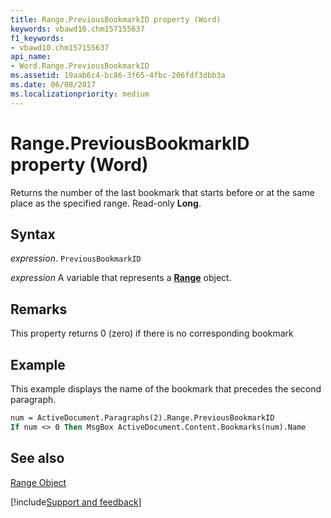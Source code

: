 ```yaml
---
title: Range.PreviousBookmarkID property (Word)
keywords: vbawd10.chm157155637
f1_keywords:
- vbawd10.chm157155637
api_name:
- Word.Range.PreviousBookmarkID
ms.assetid: 19aab6c4-bc86-3f65-4fbc-206fdf3dbb3a
ms.date: 06/08/2017
ms.localizationpriority: medium
---
```



# Range.PreviousBookmarkID property (Word)

Returns the number of the last bookmark that starts before or at the same place as the specified range. Read-only **Long**.


## Syntax

_expression_. `PreviousBookmarkID`

_expression_ A variable that represents a **[Range](Word.Range.md)** object.


## Remarks

This property returns 0 (zero) if there is no corresponding bookmark


## Example

This example displays the name of the bookmark that precedes the second paragraph.


```vb
num = ActiveDocument.Paragraphs(2).Range.PreviousBookmarkID 
If num <> 0 Then MsgBox ActiveDocument.Content.Bookmarks(num).Name
```


## See also


[Range Object](Word.Range.md)

[!include[Support and feedback](~/includes/feedback-boilerplate.md)]